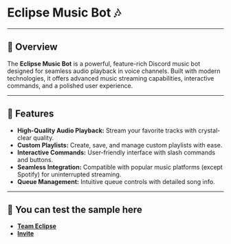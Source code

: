 # Eclipse Music Bot 🎶

---

## 🚀 Overview
The **Eclipse Music Bot** is a powerful, feature-rich Discord music bot designed for seamless audio playback in voice channels. Built with modern technologies, it offers advanced music streaming capabilities, interactive commands, and a polished user experience.

---

## 🌟 Features
- **High-Quality Audio Playback:** Stream your favorite tracks with crystal-clear quality.
- **Custom Playlists:** Create, save, and manage custom playlists with ease.
- **Interactive Commands:** User-friendly interface with slash commands and buttons.
- **Seamless Integration:** Compatible with popular music platforms (except Spotify) for uninterrupted streaming.
- **Queue Management:** Intuitive queue controls with detailed song info.

---

## 🖤 You can test the sample here
- **[Team Eclipse](https://discord.gg/f8TZDbRbZt)**
- **[Invite](https://discord.com/oauth2/authorize?client_id=1344701667571925003)**